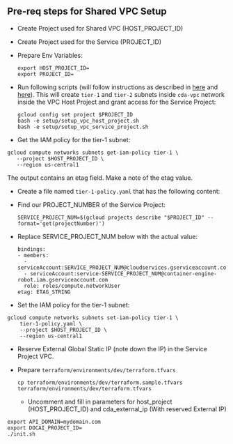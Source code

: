 ## Pre-req steps for Shared VPC Setup

- Create Project used for Shared VPC  (HOST_PROJECT_ID)
- Create Project used for the Service (PROJECT_ID)
- Prepare Env Variables:
  ```shell
  export HOST_PROJECT_ID=
  export PROJECT_ID=
  ```
- Run following scripts (will follow instructions as described in [here](docs/NetworkConfiguration.md) and [here](https://cloud.google.com/kubernetes-engine/docs/how-to/cluster-shared-vpc)).
  This will create `tier-1` and `tier-2` subnets inside `cda-vpc` network inside the VPC Host Project and grant access for the Service Project:
  ````shell
  gcloud config set project $PROJECT_ID
  bash -e setup/setup_vpc_host_project.sh
  bash -e setup/setup_vpc_service_project.sh
  ````

- Get the IAM policy for the tier-1 subnet:
```shell
gcloud compute networks subnets get-iam-policy tier-1 \
   --project $HOST_PROJECT_ID \
   --region us-central1
```
The output contains an etag field. Make a note of the etag value.
- Create a file named `tier-1-policy.yaml` that has the following content:

- Find our PROJECT_NUMBER of the Service Project:
  ```shell
  SERVICE_PROJECT_NUM=$(gcloud projects describe "$PROJECT_ID" --format='get(projectNumber)')
  ```
- Replace SERVICE_PROJECT_NUM below with the actual value:
  ```shell
  bindings:
  - members:
    - serviceAccount:SERVICE_PROJECT_NUM@cloudservices.gserviceaccount.com
    - serviceAccount:service-SERVICE_PROJECT_NUM@container-engine-robot.iam.gserviceaccount.com
    role: roles/compute.networkUser
  etag: ETAG_STRING
  ```
  
- Set the IAM policy for the tier-1 subnet:
```shell
gcloud compute networks subnets set-iam-policy tier-1 \
    tier-1-policy.yaml \
    --project $HOST_PROJECT_ID \
    --region us-central1
```
- Reserve External Global Static IP (note down the IP) in the Service Project VPC.


- Prepare `terraform/environments/dev/terraform.tfvars`
  ```shell
  cp terraform/environments/dev/terraform.sample.tfvars terraform/environments/dev/terraform.tfvars
  ```
  - Uncomment and fill in parameters for host_project (HOST_PROJECT_ID) and cda_external_ip (With reserved External IP)


```shell
export API_DOMAIN=mydomain.com
export DOCAI_PROJECT_ID=
./init.sh
```

